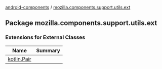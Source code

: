 [android-components](../index.md) / [mozilla.components.support.utils.ext](./index.md)

## Package mozilla.components.support.utils.ext

### Extensions for External Classes

| Name | Summary |
|---|---|
| [kotlin.Pair](kotlin.-pair/index.md) |  |
